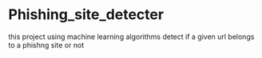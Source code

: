 # Phishing_site_detecter
this project using machine learning algorithms detect if a given url belongs to a phishng site or not

